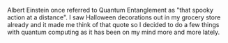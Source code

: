 Albert Einstein once referred to Quantum Entanglement as "that spooky 
action at a distance". I saw Halloween decorations out in my grocery store 
already and it made me think of that quote so I decided to do a few things 
with quantum computing as it has been on my mind more and more lately.

